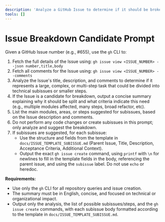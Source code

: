 ```yaml
---
description: 'Analyze a GitHub Issue to determine if it should be broken down into subissues. If so, suggest subissues using the template in docs/ISSUE_TEMPLATE_SUBISSUE.md.'
tools: []
---
```


# Issue Breakdown Candidate Prompt

Given a GitHub Issue number (e.g., #655), use the `gh` CLI to:

1. Fetch the full details of the Issue using:
   `gh issue view <ISSUE_NUMBER> --json number,title,body`
2. Fetch all comments for the Issue using:
   `gh issue view <ISSUE_NUMBER> --comments`
3. Analyze the Issue's title, description, and comments to determine if it represents a large, complex, or multi-step task that could be divided into technical subissues or smaller steps.
4. If the Issue is a candidate for breakdown, output a concise summary explaining why it should be split and what criteria indicate this need (e.g., multiple modules affected, many steps, broad refactor, etc).
5. List the main modules, areas, or steps suggested for subissues, based on the Issue description and comments.
6. Do not perform any code changes or create subissues in this prompt; only analyze and suggest the breakdown.
7. If subissues are suggested, for each subissue:
   - Use the structure and fields from the template in `docs/ISSUE_TEMPLATE_SUBISSUE.md` (Parent Issue, Title, Description, Acceptance Criteria, Additional Context).
   - Output the exact `gh issue create` command, using `printf` with `\n` for newlines to fill in the template fields in the body, referencing the parent issue, and using the `subissue` label. Do not use `echo` or heredoc.

**Requirements:**
- Use only the `gh` CLI for all repository queries and issue creation.
- The summary must be in English, concise, and focused on technical or organizational impact.
- Output only the analysis, the list of possible subissues/steps, and the `gh issue create` commands, with each subissue body formatted according to the template in `docs/ISSUE_TEMPLATE_SUBISSUE.md`.
